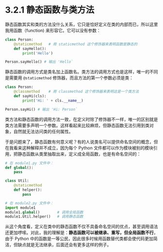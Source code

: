 # 3.2.1 静态函数与类方法

静态函数其实和类的方法没什么关系，它只是恰好定义在类的内部而已，所以这里我用函数（function) 来形容它。它可以没有参数：

```python
class Person:
	@staticmethod   # 用 staticmethod 这个修饰器来表明函数是静态的
	def sayHello():
		print('Hello')

Person.sayHello() # 输出 'Hello`
```

静态函数的调用方式是类名加上函数名。类方法的调用方式也是这样，唯一的不同是需要用 `@staticmethod` 修饰器，而且方法的第一个参数必须是类：

```python
class Person:
	@classmethod    # 用 classmethod 这个修饰器来表明这是一个类方法
	def sayHi(cls):
		print('Hi: ' + cls.__name__)

Person.sayHi() # 输出 'Hi: Person`
```

类方法和静态函数的调用方法一致，在定义时除了修饰器不一样，唯一的区别就是类方法需要多声明一个参数。这样看起来比较麻烦，但静态函数无法引用到类对象，自然就无法访问类的任何属性。

于是问题来了，静态函数有何意义呢？有的人说类名可以提供命名空间的概念，但在我看来这种解释并不成立，因为每个 Python 文件都可以作为模块被别的模块引用，把静态函数从类里抽取出来，定义成全局函数，也是有命名空间的：

```python
# 在 module1.py 文件中：
def global():
	pass 

class Util:
	@staticmethod
	def helper():
		pass

# 在 module2.py 文件中：
import module1
module1.global()        # 调用全局函数
module1.Util.helper()   # 调用静态函数
```

从这个角度看，定义在类中的静态函数不仅不具备命名空间的优点，甚至调用语法还更加啰嗦。对此，我的理解是：**静态函数可以被继承、重写，但全局函数不行**，由于 Python 中的函数是一等公民，因此很多时候用函数替代类都会使代码更加简洁，但缺点就是无法继承，后面还会有更多这样的例子。
